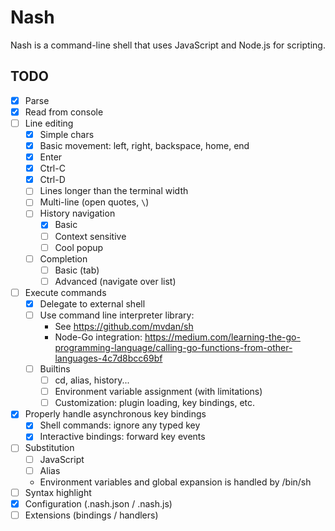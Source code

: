 # Nash
Nash is a command-line shell that uses JavaScript and Node.js for scripting.

## TODO
- [x] Parse
- [x] Read from console
- [ ] Line editing
	- [x] Simple chars
	- [x] Basic movement: left, right, backspace, home, end
	- [x] Enter
	- [x] Ctrl-C
	- [x] Ctrl-D
	- [ ] Lines longer than the terminal width
	- [ ] Multi-line (open quotes, `\`)
	- [ ] History navigation
		- [x] Basic
		- [ ] Context sensitive
		- [ ] Cool popup
	- [ ] Completion
		- [ ] Basic (tab)
		- [ ] Advanced (navigate over list)
- [ ] Execute commands
	- [x] Delegate to external shell
	- [ ] Use command line interpreter library:
		- See https://github.com/mvdan/sh
		- Node-Go integration: https://medium.com/learning-the-go-programming-language/calling-go-functions-from-other-languages-4c7d8bcc69bf
	- [ ] Builtins
		- [ ] cd, alias, history...
		- [ ] Environment variable assignment (with limitations)
		- [ ] Customization: plugin loading, key bindings, etc.
- [x] Properly handle asynchronous key bindings
	- [x] Shell commands: ignore any typed key
	- [x] Interactive bindings: forward key events
- [ ] Substitution
	- [ ] JavaScript
	- [ ] Alias
	- Environment variables and global expansion is handled by /bin/sh
- [ ] Syntax highlight
- [x] Configuration (.nash.json / .nash.js)
- [ ] Extensions (bindings / handlers)
